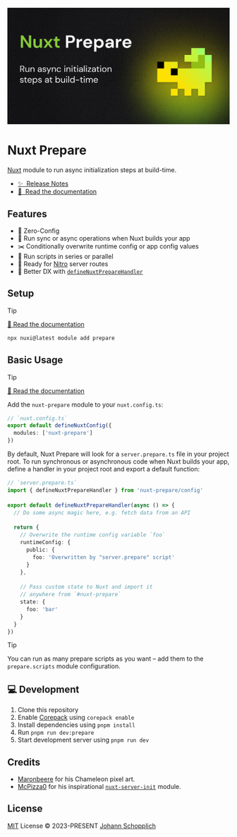 [![Nuxt Prepare module](./docs/public/og.jpg)](https://nuxt-prepare.byjohann.dev)

# Nuxt Prepare

[Nuxt](https://nuxt.com) module to run async initialization steps at build-time.

- [✨ &nbsp;Release Notes](https://github.com/johannschopplich/nuxt-prepare/releases)
- [📖 &nbsp;Read the documentation](https://nuxt-prepare.byjohann.dev)

## Features

- 🦦 Zero-Config
- 🦎 Run sync or async operations when Nuxt builds your app
- ✂️ Conditionally overwrite runtime config or app config values
- 🍡 Run scripts in series or parallel
- 🥢 Ready for [Nitro](https://nitro.build) server routes
- 🦾 Better DX with [`defineNuxtPrepareHandler`](https://nuxt-prepare.byjohann.dev/api/define-nuxt-prepare-handler)

## Setup

> [!TIP]
> [📖 Read the documentation](https://nuxt-prepare.byjohann.dev)

```bash
npx nuxi@latest module add prepare
```

## Basic Usage

> [!TIP]
> [📖 Read the documentation](https://nuxt-prepare.byjohann.dev)

Add the `nuxt-prepare` module to your `nuxt.config.ts`:

```ts
// `nuxt.config.ts`
export default defineNuxtConfig({
  modules: ['nuxt-prepare']
})
```

By default, Nuxt Prepare will look for a `server.prepare.ts` file in your project root. To run synchronous or asynchronous code when Nuxt builds your app, define a handler in your project root and export a default function:

```ts
// `server.prepare.ts`
import { defineNuxtPrepareHandler } from 'nuxt-prepare/config'

export default defineNuxtPrepareHandler(async () => {
  // Do some async magic here, e.g. fetch data from an API

  return {
    // Overwrite the runtime config variable `foo`
    runtimeConfig: {
      public: {
        foo: 'Overwritten by "server.prepare" script'
      }
    },

    // Pass custom state to Nuxt and import it
    // anywhere from `#nuxt-prepare`
    state: {
      foo: 'bar'
    }
  }
})
```

> [!TIP]
> You can run as many prepare scripts as you want – add them to the `prepare.scripts` module configuration.

## 💻 Development

1. Clone this repository
2. Enable [Corepack](https://github.com/nodejs/corepack) using `corepack enable`
3. Install dependencies using `pnpm install`
4. Run `pnpm run dev:prepare`
5. Start development server using `pnpm run dev`

## Credits

- [Maronbeere](https://maronbeere.carrd.co) for his Chameleon pixel art.
- [McPizza0](https://github.com/McPizza0) for his inspirational [`nuxt-server-init`](https://github.com/McPizza0/nuxt-server-init) module.

## License

[MIT](./LICENSE) License © 2023-PRESENT [Johann Schopplich](https://github.com/johannschopplich)
